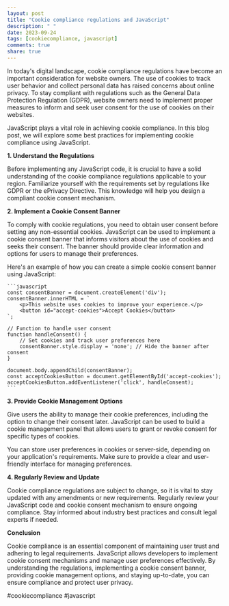 ```yaml
---
layout: post
title: "Cookie compliance regulations and JavaScript"
description: " "
date: 2023-09-24
tags: [cookiecompliance, javascript]
comments: true
share: true
---
```


In today's digital landscape, cookie compliance regulations have become an important consideration for website owners. The use of cookies to track user behavior and collect personal data has raised concerns about online privacy. To stay compliant with regulations such as the General Data Protection Regulation (GDPR), website owners need to implement proper measures to inform and seek user consent for the use of cookies on their websites.

JavaScript plays a vital role in achieving cookie compliance. In this blog post, we will explore some best practices for implementing cookie compliance using JavaScript.

**1. Understand the Regulations**

Before implementing any JavaScript code, it is crucial to have a solid understanding of the cookie compliance regulations applicable to your region. Familiarize yourself with the requirements set by regulations like GDPR or the ePrivacy Directive. This knowledge will help you design a compliant cookie consent mechanism.

**2. Implement a Cookie Consent Banner**

To comply with cookie regulations, you need to obtain user consent before setting any non-essential cookies. JavaScript can be used to implement a cookie consent banner that informs visitors about the use of cookies and seeks their consent. The banner should provide clear information and options for users to manage their preferences.

Here's an example of how you can create a simple cookie consent banner using JavaScript:

    ```javascript
    const consentBanner = document.createElement('div');
    consentBanner.innerHTML = `
        <p>This website uses cookies to improve your experience.</p>
        <button id="accept-cookies">Accept Cookies</button>
    `;
    
    // Function to handle user consent
    function handleConsent() {
        // Set cookies and track user preferences here
        consentBanner.style.display = 'none'; // Hide the banner after consent
    }
    
    document.body.appendChild(consentBanner);
    const acceptCookiesButton = document.getElementById('accept-cookies');
    acceptCookiesButton.addEventListener('click', handleConsent);
    ```

**3. Provide Cookie Management Options**

Give users the ability to manage their cookie preferences, including the option to change their consent later. JavaScript can be used to build a cookie management panel that allows users to grant or revoke consent for specific types of cookies.

You can store user preferences in cookies or server-side, depending on your application's requirements. Make sure to provide a clear and user-friendly interface for managing preferences.

**4. Regularly Review and Update**

Cookie compliance regulations are subject to change, so it is vital to stay updated with any amendments or new requirements. Regularly review your JavaScript code and cookie consent mechanism to ensure ongoing compliance. Stay informed about industry best practices and consult legal experts if needed.

**Conclusion**

Cookie compliance is an essential component of maintaining user trust and adhering to legal requirements. JavaScript allows developers to implement cookie consent mechanisms and manage user preferences effectively. By understanding the regulations, implementing a cookie consent banner, providing cookie management options, and staying up-to-date, you can ensure compliance and protect user privacy.

#cookiecompliance #javascript